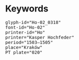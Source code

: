 # Keywords
<pre>
glyph-id="Ho-02_0318"
font-id="Ho-02"
printer-id="Ho"
printer="Kasper Hochfeder"
period="1503–1505"
place="Kraków"
PT plate="020"
</pre>

